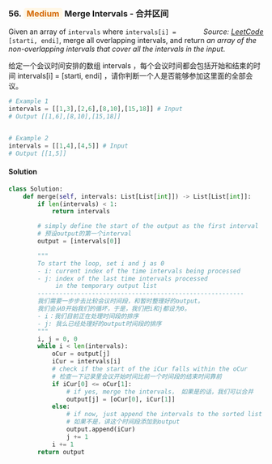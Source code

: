 ### 56. <span style="color:#d46b08;background:#fff7e6;border-color:#ffd591;padding:1px 6px;border-radius:5px">Medium</span> Merge Intervals - 合并区间

<i style="float:right">*Source: [LeetCode](https://leetcode.com/problems/merge-intervals/)*</i>

Given an array of `intervals` where `intervals[i] = [starti, endi]`, merge all overlapping intervals, and return *an array of the non-overlapping intervals that cover all the intervals in the input*.

给定一个会议时间安排的数组 intervals ，每个会议时间都会包括开始和结束的时间 intervals[i] = [starti, endi] ，请你判断一个人是否能够参加这里面的全部会议。

```python
# Example 1
intervals = [[1,3],[2,6],[8,10],[15,18]] # Input
# Output [[1,6],[8,10],[15,18]]


# Example 2
intervals = [[1,4],[4,5]] # Input
# Output [[1,5]]
```

#### Solution

```python
class Solution:
    def merge(self, intervals: List[List[int]]) -> List[List[int]]:
        if len(intervals) < 1:
            return intervals

        # simply define the start of the output as the first interval
        # 预设output的第一个interval
        output = [intervals[0]]

        """
        To start the loop, set i and j as 0
        - i: current index of the time intervals being processed
        - j: index of the last time intervals processed 
             in the temporary output list
        ---------------------------------------------------------
        我们需要一步步去比较会议时间段，和暂时整理好的output。
        我们会从0开始我们的循坏，于是，我们把i和j都设为0。
        - i：我们目前正在处理时间段的排序
        - j: 我么已经处理好的output时间段的排序
        """
        i, j = 0, 0
        while i < len(intervals):
            oCur = output[j]
            iCur = intervals[i]
            # check if the start of the iCur falls within the oCur
            # 检查一下记录里会议开始时间比前一个时间段的结束时间靠前
            if iCur[0] <= oCur[1]:
                # if yes, merge the intervals， 如果是的话，我们可以合并
                output[j] = [oCur[0], iCur[1]]
            else:
                # if now, just append the intervals to the sorted list
                # 如果不是，讲这个时间段添加到output
                output.append(iCur)
                j += 1
            i += 1
        return output
```
